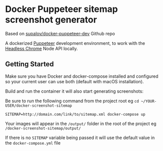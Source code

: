 # Docker Puppeteer sitemap screenshot generator

Based on [supalov/docker-puppeteer-dev](https://stackoverflow.com/questions/35093256/how-do-i-pass-an-argument-along-with-docker-compose-up) Github repo

A dockerized [Puppeteer](https://github.com/GoogleChrome/puppeteer) development environment, to work with the [Headless Chrome](https://developers.google.com/web/updates/2017/04/headless-chrome) Node API locally.

## Getting Started

Make sure you have Docker and docker-compose installed and configured so your current user can use both (default with macOS installation). 

Build and run the container it will also start generating screenshots:

Be sure to run the following command from the project root eg `cd ~/YOUR-USER/docker-screenshot-sitemap`

```
SITEMAP=http://domain.com/link/to/sitemap.xml docker-compose up
```

Your images will appear in the `/output/` folder in the root of the project eg `/docker-screenshot-sitemap/output/`

If there is no `SITEMAP` variable being passed it will use the default value in the `docker-compose.yml` file
